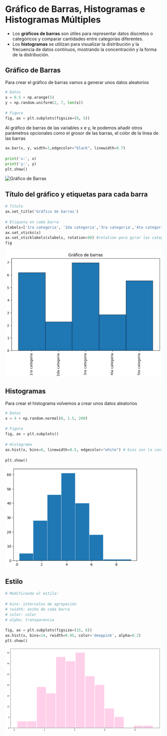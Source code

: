 # Gráfico de Barras, Histogramas e Histogramas Múltiples
- Los **gráficos de barras** son útiles para representar datos discretos o categóricos y comparar cantidades entre categorías diferentes.
- Los **histogramas** se utilizan para visualizar la distribución y la frecuencia de datos continuos, mostrando la concentración y la forma de la distribución.

## Gráfico de Barras
Para crear el gráfico de barras vamos a generar unos datos aleatorios
```python
# Datos
x = 0.5 + np.arange(5)
y = np.random.uniform(2, 7, len(x))

# Figura
fig, ax = plt.subplots(figsize=(8, 5))
```
Al gráfico de barras de las variables x e y, le podemos añadir otros parámetros opcionales como el grosor de las barras, el color de la línea de las barras
```python
ax.bar(x, y, width=1,edgecolor="black", linewidth=0.7)   

print('x:', x)
print('y:', y)
plt.show()
```
![Gráfico de Barras](https://github.com/Antchica/Python/blob/main/Imagenes/Gráfico%20de%20barras.png)

## Título del gráfico y etiquetas para cada barra
```python
# Título
ax.set_title('Gráfico de barras')

# Etiqueta en cada barra
xlabels=['1ra categoria', '2da categoria','3ra categoria','4ta categoria','5ta categoria']
ax.set_xticks(x)
ax.set_xticklabels(xlabels, rotation=90) #rotation para girar las categorías en vertical
fig
```
![Gráfico de Barras con título y etiquetas](https://github.com/Antchica/Python/blob/main/Imagenes/Gráfico%20de%20Barras%20con%20título%20y%20etiquetas.png)

## Histogramas
Para crear el histograma volvemos a crear unos datos aleatorios
```python
# Datos
x = 4 + np.random.normal(0, 1.5, 200)

# Figura
fig, ax = plt.subplots()

# Histograma
ax.hist(x, bins=8, linewidth=0.5, edgecolor="white") # bins son la cantidad de barras

plt.show()
```
![Histograma](https://github.com/Antchica/Python/blob/main/Imagenes/Histograma.png)

## Estilo
```python
# Modificando el estilo:

# bins: intervalos de agrupación
# rwidth: ancho de cada barra
# color: color
# alpha: transparencia

fig, ax = plt.subplots(figsize=(15, 8))
ax.hist(x, bins=14, rwidth=0.95, color='deeppink', alpha=0.2)
plt.show()
```
![Estilo de Histograma](https://github.com/Antchica/Python/blob/main/Imagenes/Estilo%20de%20histograma.png)

